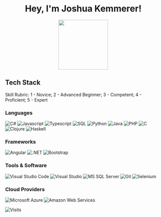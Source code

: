 <h1 align="center">Hey, I'm Joshua Kemmerer!</h1>

<p align="center"> <img src="https://octodex.github.com/images/stormtroopocat.png" height="160px" width="160px"></p>


## Tech Stack

Skill Rubric: 1 - Novice; 2 - Advanced Beginner; 3 - Competent; 4 - Proficient; 5 - Expert

### Languages


![C#](https://img.shields.io/badge/-C%23%20%284.5%29-37008c?style=for-the-badge&logo=csharp&logoColor=white)
![Javascript](https://img.shields.io/badge/-JavaScript%20%284%29-edd718?style=for-the-badge&logo=javascript&logoColor=white)
![Typescript](https://img.shields.io/badge/-Typescript%20%284%29-2f74c0?style=for-the-badge&logo=typescript&logoColor=white)
![SQL](https://img.shields.io/badge/-SQL%20%284%29-006df0?style=for-the-badge&logo=sqlite&logoColor=white)
![Python](https://img.shields.io/badge/-Python%20%283%29-ffd340?style=for-the-badge&logo=python&logoColor=black)
![Java](https://img.shields.io/badge/-Java%20%282%29-0c83bd?style=for-the-badge&logo=java&logoColor=black)
![PHP](https://img.shields.io/badge/-PHP%20%282%29-7175aa?style=for-the-badge&logo=php&logoColor=white)
![C](https://img.shields.io/badge/-C%20%281%29-3c44c1?style=for-the-badge&logo=c&logoColor=white)
![Clojure](https://img.shields.io/badge/-Clojure%20%281%29-5ea82f?style=for-the-badge&logo=clojure&logoColor=white)
![Haskell](https://img.shields.io/badge/-Haskell%20%281%29-919191?style=for-the-badge&logo=haskell&logoColor=white)

### Frameworks

![Angular](https://img.shields.io/badge/-Angular%20%284%29-b9002d?style=for-the-badge&logo=angular&logoColor=white)
![.NET](https://img.shields.io/badge/-.NET%20Core%20%284%29-572b8a?style=for-the-badge&logo=dotnet&logoColor=white)
![Bootstrap](https://img.shields.io/badge/-Bootstrap%283%29-513a75?style=for-the-badge&logo=bootstrap&logoColor=white)

### Tools & Software

![Visual Studio Code](https://img.shields.io/badge/-Visual%20Studio%20Code-43a6ed?style=for-the-badge&logo=visual-studio-code&logoColor=white)
![Visual Studio](https://img.shields.io/badge/-Visual%20Studio-7b4fb1?style=for-the-badge&logo=visualstudio&logoColor=white)
![MS SQL Server](https://img.shields.io/badge/-MS%20SQL%20Server-ae1b1b?style=for-the-badge&logo=microsoftsqlserver&logoColor=white)
![Git](https://img.shields.io/badge/-Git-e44c30?style=for-the-badge&logo=git&logoColor=white)
![Selenium](https://img.shields.io/badge/-Selenium-40a728?style=for-the-badge&logo=selenium&logoColor=white)

### Cloud Providers

![Microsoft Azure](https://img.shields.io/badge/-Microsoft%20Azure-03b2e8?style=for-the-badge&logo=microsoftazure&logoColor=white)
![Amazon Web Services](https://img.shields.io/badge/-AWS-f29100?style=for-the-badge&logo=amazonaws&logoColor=white)

![Visits](https://visitor-badge.glitch.me/badge?page_id=JoshuaKemmerer.JoshuaKemmerer&left_color=green&right_color=red)

